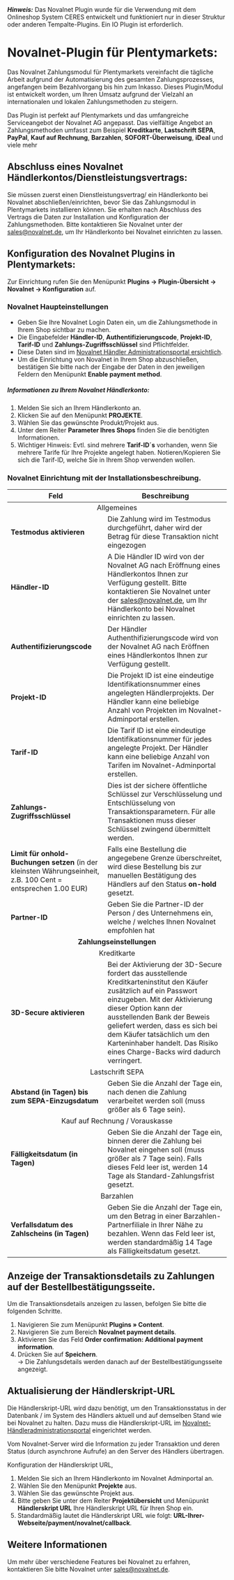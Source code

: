 <div class="alert alert-warning" role="alert">
   <strong><i>Hinweis:</i></strong> Das Novalnet Plugin wurde für die Verwendung mit dem Onlineshop System CERES entwickelt und funktioniert nur in dieser Struktur oder anderen Tempalte-Plugins. Ein IO Plugin ist erforderlich.
</div>

# Novalnet-Plugin für Plentymarkets:

Das Novalnet Zahlungsmodul für Plentymarkets vereinfacht die tägliche Arbeit aufgrund der Automatisierung des gesamten Zahlungsprozesses, angefangen beim Bezahlvorgang bis hin zum Inkasso. Dieses Plugin/Modul ist entwickelt worden, um Ihren Umsatz aufgrund der Vielzahl an internationalen und lokalen Zahlungsmethoden zu steigern.

Das Plugin ist perfekt auf Plentymarkets und das umfangreiche Serviceangebot der Novalnet AG angepasst. Das vielfältige Angebot an Zahlungsmethoden umfasst zum Beispiel **Kreditkarte**, **Lastschrift SEPA**, **PayPal**, **Kauf auf Rechnung**, **Barzahlen**, **SOFORT-Überweisung**, **iDeal** und viele mehr

## Abschluss eines Novalnet Händlerkontos/Dienstleistungsvertrags:

Sie müssen zuerst einen Dienstleistungsvertrag/ ein Händlerkonto bei Novalnet abschließen/einrichten, bevor Sie das Zahlungsmodul in Plentymarkets installieren können. Sie erhalten nach Abschluss des Vertrags die Daten zur Installation und Konfiguration der Zahlungsmethoden. Bitte kontaktieren Sie Novalnet unter der [sales@novalnet.de](mailto:sales@novalnet.de), um Ihr Händlerkonto bei Novalnet einrichten zu lassen.

## Konfiguration des Novalnet Plugins in Plentymarkets:

Zur Einrichtung rufen Sie den Menüpunkt **Plugins -> Plugin-Übersicht -> Novalnet -> Konfiguration** auf.

### Novalnet Haupteinstellungen

- Geben Sie Ihre Novalnet Login Daten ein, um die Zahlungsmethode in Ihrem Shop sichtbar zu machen.
- Die Eingabefelder **Händler-ID**, **Authentifizierungscode**, **Projekt-ID**, **Tarif-ID** und **Zahlungs-Zugriffsschlüssel** sind Pflichtfelder.
- Diese Daten sind im [Novalnet Händler Administrationsportal ersichtlich](https://admin.novalnet.de/).
- Um die Einrichtung von Novalnet in Ihrem Shop abzuschließen, bestätigen Sie bitte nach der Eingabe der Daten in den jeweiligen Feldern den Menüpunkt **Enable payment method**.

##### Informationen zu Ihrem Novalnet Händlerkonto:

1. Melden Sie sich an Ihrem Händlerkonto an.
2. Klicken Sie auf den Menüpunkt **PROJEKTE**.
3. Wählen Sie das gewünschte Produkt/Projekt aus.
4. Unter dem Reiter **Parameter Ihres Shops** finden Sie die benötigten Informationen.
5. Wichtiger Hinweis: Evtl. sind mehrere **Tarif-ID´s** vorhanden, wenn Sie mehrere Tarife für Ihre Projekte angelegt haben. Notieren/Kopieren Sie sich die Tarif-ID, welche Sie in Ihrem Shop verwenden wollen.

### Novalnet Einrichtung mit der Installationsbeschreibung.

<table>
    <thead>
        <th>
            Feld
        </th>
        <th>
            Beschreibung
        </th>
    </thead>
    <tbody>
        <tr>
        <td class="th" align=CENTER colspan="2">Allgemeines</td>
        </tr>
        <tr>
            <td>
                <b>Testmodus aktivieren</b>
            </td>
            <td>Die Zahlung wird im Testmodus durchgeführt, daher wird der Betrag für diese Transaktion nicht eingezogen</td>
        </tr>
        <tr>
            <td>
                <b>Händler-ID</b>
            </td>
            <td>A Die Händler ID wird von der Novalnet AG nach Eröffnung eines Händlerkontos Ihnen zur Verfügung gestellt. Bitte kontaktieren Sie Novalnet unter der <a href="mailto:sales@novalnet.de">sales@novalnet.de</a>, um Ihr Händlerkonto bei Novalnet einrichten zu lassen.</td>
        </tr>
        <tr>
            <td>
                <b>Authentifizierungscode</b>
            </td>
            <td>Der Händler Authenthifizierungscode wird von der Novalnet AG nach Eröffnen eines Händlerkontos Ihnen zur Verfügung gestellt.</td>
        </tr>
        <tr>
            <td>
                <b>Projekt-ID</b>
            </td>
            <td>Die Projekt ID ist eine eindeutige Identifikationsnummer eines angelegten Händlerprojekts. Der Händler kann eine beliebige Anzahl von Projekten im Novalnet-Adminportal erstellen.</td>
        </tr>
        <tr>
            <td>
                <b>Tarif-ID</b>
            </td>
            <td>Die Tarif ID ist eine eindeutige Identifikationsnummer für jedes angelegte Projekt. Der Händler kann eine beliebige Anzahl von Tarifen im Novalnet-Adminportal erstellen.</td>
        </tr>
        <tr>
            <td>
                <b>Zahlungs-Zugriffsschlüssel</b>
            </td>
            <td>Dies ist der sichere öffentliche Schlüssel zur Verschlüsselung und Entschlüsselung von Transaktionsparametern. Für alle Transaktionen muss dieser Schlüssel zwingend übermittelt werden.</td>
        </tr>
        <tr>
            <td>
                <b>Limit für onhold-Buchungen setzen</b> (in der kleinsten Währungseinheit, z.B. 100 Cent = entsprechen 1.00 EUR)
            </td>
            <td>Falls eine Bestellung die angegebene Grenze überschreitet, wird diese Bestellung bis zur manuellen Bestätigung des Händlers auf den Status <b>on-hold</b> gesetzt.</td>
        </tr>
        <tr>
            <td>
                <b>Partner-ID</b>
            </td>
            <td>Geben Sie die Partner-ID der Person / des Unternehmens ein, welche / welches Ihnen Novalnet empfohlen hat</td>
        </tr>
        <tr>
        <td class="th" align=CENTER colspan="2"><b>Zahlungseinstellungen</b></td>
        </tr>
        <tr>
        <td class="th" align=CENTER colspan="2">Kreditkarte</td>
        </tr>
        <tr>
            <td>
                <b>3D-Secure aktivieren</b>
            </td>
            <td>Bei der Aktivierung der 3D-Secure fordert das ausstellende Kreditkarteninstitut den Käufer zusätzlich auf ein Passwort einzugeben. Mit der Aktivierung dieser Option kann der ausstellenden Bank der Beweis geliefert werden, dass es sich bei dem Käufer tatsächlich um den Karteninhaber handelt. Das Risiko eines Charge-Backs wird dadurch verringert.</td>
        </tr>
        <tr>
        <td class="th" align=CENTER colspan="2">Lastschrift SEPA</td>
        </tr>
        <tr>
            <td>
                <b>Abstand (in Tagen) bis zum SEPA-Einzugsdatum</b>
            </td>
            <td>Geben Sie die Anzahl der Tage ein, nach denen die Zahlung verarbeitet werden soll (muss größer als 6 Tage sein).</td>
        </tr>
        <td class="th" align=CENTER colspan="2">Kauf auf Rechnung / Vorauskasse</td>
        <tr>
            <td>
                <b>Fälligkeitsdatum (in Tagen)</b>
            </td>
            <td>Geben Sie die Anzahl der Tage ein, binnen derer die Zahlung bei Novalnet eingehen soll (muss größer als 7 Tage sein). Falls dieses Feld leer ist, werden 14 Tage als Standard-Zahlungsfrist gesetzt.</td>
        </tr>
        <td class="th" align=CENTER colspan="2">Barzahlen</td>
        <tr>
            <td>
                <b>Verfallsdatum des Zahlscheins (in Tagen)</b>
            </td>
            <td>Geben Sie die Anzahl der Tage ein, um den Betrag in einer Barzahlen-Partnerfiliale in Ihrer Nähe zu bezahlen. Wenn das Feld leer ist, werden standardmäßig 14 Tage als Fälligkeitsdatum gesetzt.</td>
        </tr>
    </tbody>
</table>

## Anzeige der Transaktionsdetails zu Zahlungen auf der Bestellbestätigungsseite.

Um die Transaktionsdetails anzeigen zu lassen, befolgen Sie bitte die folgenden Schritte.

1. Navigieren Sie zum Menüpunkt **Plugins » Content**.
2. Navigieren Sie zum Bereich **Novalnet payment details**.
3. Aktivieren Sie das Feld **Order confirmation: Additional payment information**.
4. Drücken Sie auf **Speichern**.<br />→ Die Zahlungsdetails werden danach auf der Bestellbestätigungsseite angezeigt.

## Aktualisierung der Händlerskript-URL

Die Händlerskript-URL wird dazu benötigt, um den Transaktionsstatus in der Datenbank / im System des Händlers aktuell und auf demselben Stand wie bei Novalnet zu halten. Dazu muss die Händlerskript-URL im [Novalnet-Händleradministrationsportal](https://admin.novalnet.de/) eingerichtet werden.

Vom Novalnet-Server wird die Information zu jeder Transaktion und deren Status (durch asynchrone Aufrufe) an den Server des Händlers übertragen.

Konfiguration der Händlerskript URL,

1. Melden Sie sich an Ihrem Händlerkonto im Novalnet Adminportal an.
2. Wählen Sie den Menüpunkt **Projekte** aus.
3. Wählen Sie das gewünschte Projekt aus.
4. Bitte geben Sie unter dem Reiter **Projektübersicht** und Menüpunkt **Händlerskript URL** Ihre Händlerskript URL für Ihren Shop ein.
5. Standardmäßig lautet die Händlerskript URL wie folgt: **URL-Ihrer-Webseite/payment/novalnet/callback**.

## Weitere Informationen

Um mehr über verschiedene Features bei Novalnet zu erfahren, kontaktieren Sie bitte Novalnet unter [sales@novalnet.de](mailto:sales@novalnet.de).
